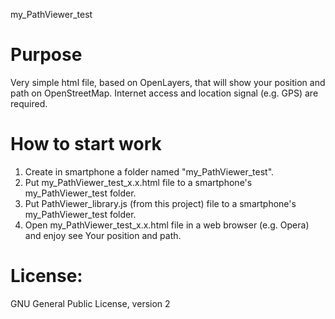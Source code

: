 my_PathViewer_test

# Purpose
Very simple html file, based on OpenLayers, that will show your position and path on OpenStreetMap.
Internet access and location signal (e.g. GPS) are required.

# How to start work
1) Create in smartphone a folder named "my_PathViewer_test".
2) Put my_PathViewer_test_x.x.html file to a smartphone's my_PathViewer_test folder.
3) Put PathViewer_library.js (from this project) file to a smartphone's my_PathViewer_test folder.
4) Open my_PathViewer_test_x.x.html file in a web browser (e.g. Opera) and enjoy see Your position and path.

# License:
GNU General Public License, version 2

